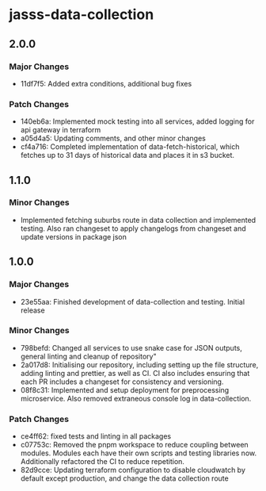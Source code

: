 # jasss-data-collection

## 2.0.0

### Major Changes

- 11df7f5: Added extra conditions, additional bug fixes

### Patch Changes

- 140eb6a: Implemented mock testing into all services, added logging for api gateway in terraform
- a05d4a5: Updating comments, and other minor changes
- cf4a716: Completed implementation of data-fetch-historical, which fetches up to 31 days of historical data and places it in s3 bucket.

## 1.1.0

### Minor Changes

- Implemented fetching suburbs route in data collection and implemented testing. Also ran changeset to apply changelogs from changeset and update versions in package json

## 1.0.0

### Major Changes

- 23e55aa: Finished development of data-collection and testing. Initial release

### Minor Changes

- 798befd: Changed all services to use snake case for JSON outputs, general linting and cleanup of repository"
- 2a017d8: Initialising our repository, including setting up the file structure, adding linting and prettier, as well as CI. CI also includes ensuring that each PR includes a changeset for consistency and versioning.
- 08f8c31: Implemented and setup deployment for preprocessing microservice. Also removed extraneous console log in data-collection.

### Patch Changes

- ce4ff62: fixed tests and linting in all packages
- c07753c: Removed the pnpm workspace to reduce coupling between modules. Modules each have their own scripts and testing libraries now. Additionally refactored the CI to reduce repetition.
- 82d9cce: Updating terraform configuration to disable cloudwatch by default except production, and change the data collection route
